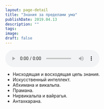 ```yaml
---
layout: page-detail
title: "Знания за пределами ума"
publishDate: 2019.04.13
description: ""
tags:
image:
draft: false
---
```


<audio title="2019.04.13 - Знания за пределами ума.mp3" src="/upload/iblock/a03/a0306c2967ef89e91f34f59b106aa9ef.mp3" controls=""></audio>

* Нисходящая и восходящая цепь знания.
* Искусственный интеллект.
* Абхимана и викальпа.
* Прамана.
* Нирвикальпа и вайрагья.
* Антахкарана.

  
